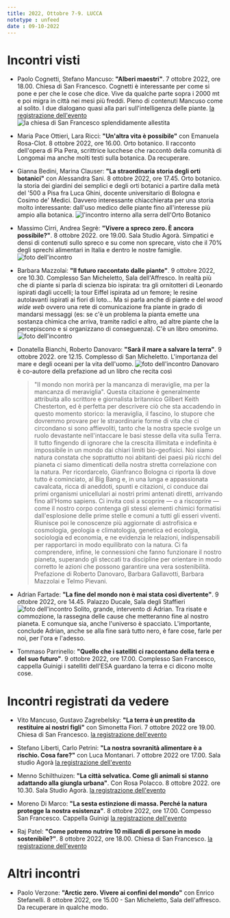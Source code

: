 ```yaml
---
title: 2022, Ottobre 7-9. LUCCA
notetype : unfeed
date : 09-10-2022
---
```


# Incontri visti
- Paolo Cognetti, Stefano Mancuso: **"Alberi maestri"**. 7 ottobre 2022, ore 18.00. Chiesa di San Francesco.
  Cognetti è interessante per come si pone e per che le cose che dice. Vive da qualche parte sopra i 2000 mt e poi migra in città nei mesi più freddi. Pieno di contenuti Mancuso come al solito. I due dialogano quasi alla pari sull'intelligenza delle piante.
  [la registrazione dell'evento](http://gofile.me/6V2w6/A4mi1ERJW)
  ![la chiesa di San Francesco splendidamente allestita](https://alet313.s3.eu-west-3.amazonaws.com/img/foto/2022/lucca/IMG_4204.jpg)
  
- Maria Pace Ottieri, Lara Ricci: **"Un'altra vita è possibile"** con Emanuela Rosa-Clot. 8 ottobre 2022, ore 16.00. Orto botanico.
  Il racconto dell'opera di Pia Pera, scrittrice lucchese che raccontò della comunità di Longomai ma anche molti testi sulla botanica. Da recuperare. 

- Gianna Bedini, Marina Clauser: **"La straordinaria storia degli orti botanici"** con Alessandra Sani. 8 ottobre 2022, ore 17.45. Orto botanico.
  la storia dei giardini dei semplici e degli orti botanici a partire dalla metà del '500 a Pisa fra Luca Ghini, docente universitario di Bologna e Cosimo de' Medici. Davvero interessante chiacchierata per una storia molto interessante: dall'uso medico delle piante fino all'interesse più ampio alla botanica.
  ![l'incontro interno alla serra dell'Orto Botanico](https://alet313.s3.eu-west-3.amazonaws.com/img/foto/2022/lucca/IMG_4207.jpg)

- Massimo Cirri, Andrea Segrè: **"Vivere a spreco zero. È ancora possibile?"**. 8 ottobre 2022. ore 19.00. Sala Studio Agorà.
  Simpatici e densi di contenuti sullo spreco e su come non sprecare, visto che il 70% degli sprechi alimentari in Italia e dentro le nostre famiglie.
  ![foto dell'incontro](https://alet313.s3.eu-west-3.amazonaws.com/img/foto/2022/lucca/IMG_4208.jpg)

- Barbara Mazzolai: **"Il futuro raccontato dalle piante"**. 9 ottobre 2022, ore 10.30. Complesso San Micheletto, Sala dell'Affresco.
  In realtà più che di piante si parla di scienza bio ispirata: tra gli ornitotteri di Leonardo ispirati dagli uccelli; la tour Eiffel ispirata ad un femore; le resine autolavanti ispirati ai fiori di loto...
  Ma si parla anche di piante e del _wood wide web_ ovvero una rete di comunicazione fra piante in grado di mandarsi messaggi (es: se c'è un problema la pianta emette una sostanza chimica che arriva, tramite radici e altro, ad altre piante che la percepiscono e si organizzano di conseguenza). C'è un libro omonimo.
  ![foto dell'incontro](https://alet313.s3.eu-west-3.amazonaws.com/img/foto/2022/lucca/IMG_4209.jpg)

- Donatella Bianchi, Roberto Danovaro: **"Sarà il mare a salvare la terra"**. 9 ottobre 2022. ore 12.15. Complesso di San Micheletto.
  L'importanza del mare e degli oceani per la vita dell'uomo.
  ![foto dell'incontro](https://alet313.s3.eu-west-3.amazonaws.com/img/foto/2022/lucca/IMG_4210.jpg)
  Danovaro è co-autore della prefazione ad un libro che recita così
  > "Il mondo non morirà per la mancanza di meraviglie, ma per la mancanza di meraviglia". Questa citazione è generalmente attribuita allo scrittore e giornalista britannico Gilbert Keith Chesterton, ed è perfetta per descrivere ciò che sta accadendo in questo momento storico: la meraviglia, il fascino, lo stupore che dovremmo provare per le straordinarie forme di vita che ci circondano si sono affievoliti, tanto che la nostra specie svolge un ruolo devastante nell'intaccare le basi stesse della vita sulla Terra. Il tutto fingendo di ignorare che la crescita illimitata e indefinita è impossibile in un mondo dai chiari limiti bio-geofisici. Noi siamo natura constata che soprattutto noi abitanti dei paesi più ricchi del pianeta ci siamo dimenticati della nostra stretta correlazione con la natura. Per ricordarcelo, Gianfranco Bologna ci riporta là dove tutto è cominciato, al Big Bang e, in una lunga e appassionata cavalcata, ricca di aneddoti, spunti e citazioni, ci conduce dai primi organismi unicellulari ai nostri primi antenati diretti, arrivando fino all'Homo sapiens. Ci invita così a scoprire ― o a riscoprire ― come il nostro corpo contenga gli stessi elementi chimici formatisi dall'esplosione delle prime stelle e comuni a tutti gli esseri viventi. Riunisce poi le conoscenze più aggiornate di astrofisica e cosmologia, geologia e climatologia, genetica ed ecologia, sociologia ed economia, e ne evidenzia le relazioni, indispensabili per rapportarci in modo equilibrato con la natura. Ci fa comprendere, infine, le connessioni che fanno funzionare il nostro pianeta, superando gli steccati tra discipline per orientare in modo corretto le azioni che possono garantire una vera sostenibilità. Prefazione di Roberto Danovaro, Barbara Gallavotti, Barbara Mazzolai e Telmo Pievani.

- Adrian Fartade: **"La fine del mondo non è mai stata così divertente"**. 9 ottobre 2022, ore 14.45. Palazzo Ducale, Sala degli Staffieri
  ![foto dell'incontro](https://alet313.s3.eu-west-3.amazonaws.com/img/foto/2022/lucca/IMG_4213.jpg)
  Solito, grande, intervento di Adrian. Tra risate e commozione, la rassegna delle cause che metteranno fine al nostro pianeta. E comunque sia, anche l'universo è spacciato. L'importante, conclude Adrian, anche se alla fine sarà tutto nero, è fare cose, farle per noi, per l'ora e l'adesso. 

- Tommaso Parrinello: **"Quello che i satelliti ci raccontano della terra e del suo futuro"**. 9 ottobre 2022, ore 17.00. Complesso San Francesco, cappella Guinigi
  i satelliti dell'ESA guardano la terra e ci dicono molte cose. 
  

# Incontri registrati da vedere
- Vito Mancuso, Gustavo Zagrebelsky: **"La terra è un prestito da restituire ai nostri figli"** con Simonetta Fiori. 7 ottobre 2022 ore 19.00. Chiesa di San Francesco. 
  [la registrazione dell'evento](http://gofile.me/6V2w6/KxqLVSn4y)

- Stefano Liberti, Carlo Petrini: **"La nostra sovranità alimentare è a rischio. Cosa fare?"** con Luca Montanari. 7 ottobre 2022 ore 17.00. Sala studio Agorà
  [la registrazione dell'evento](http://gofile.me/6V2w6/QIAQwg880)

- Menno Schilthuizen: **"La città selvatica. Come gli animali si stanno adattando alla giungla urbana"**. Con Rosa Polacco. 8 ottobre 2022. ore 10.30. Sala Studio Agorà.
  [la registrazione dell'evento](http://gofile.me/6V2w6/Akw2PjVnl)
  
- Moreno Di Marco: **"La sesta estinzione di massa. Perché la natura protegge la nostra esistenza"**. 8 ottobre 2022, ore 17.00. Compesso San Francesco. Cappella Guinigi
  [la registrazione dell'evento](http://gofile.me/6V2w6/p0eTMHz7m)

- Raj Patel: **"Come potremo nutrire 10 miliardi di persone in modo sostenibile?"**. 8 ottobre 2022, ore 18.00. Chiesa di San Francesco.
  [la registrazione dell'evento](http://gofile.me/6V2w6/5JKRhuPNh)


# Altri incontri
- Paolo Verzone: **"Arctic zero. Vivere ai confini del mondo"** con Enrico Stefanelli. 8 ottobre 2022, ore 15.00 - San Micheletto, Sala dell'affresco. Da recuperare in qualche modo.
